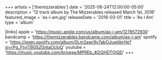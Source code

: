 +++
artists = ['themizzerables']
date = '2025-06-24T12:00:00-05:00'
description = '12 track album by The Mizzerables released March 1st, 2016'
featured_image = 'as-i-am.jpg'
releaseDate = '2016-03-01'
title = 'As I Am'
type = 'album'

[links]
  apple = 'https://music.apple.com/us/album/as-i-am/1278572930'
  bandcamp = 'https://themizzerables.bandcamp.com/album/as-i-am'
  spotify = 'https://open.spotify.com/album/0Lm2awr9y7abOJuwIibrHe?si=rPg_FtvjTBG5ZGntaOcloQ'
  youtube = 'https://music.youtube.com/browse/MPREb_4I2QHDTOIQD'
+++
